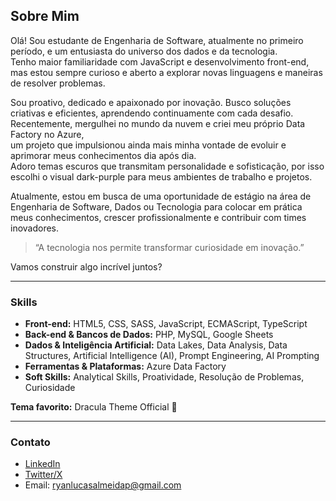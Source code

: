 ## Sobre Mim

Olá! Sou estudante de Engenharia de Software, atualmente no primeiro período, e um entusiasta do universo dos dados e da tecnologia.  
Tenho maior familiaridade com JavaScript e desenvolvimento front-end, mas estou sempre curioso e aberto a explorar novas linguagens e maneiras de resolver problemas.

Sou proativo, dedicado e apaixonado por inovação. Busco soluções criativas e eficientes, aprendendo continuamente com cada desafio. Recentemente, mergulhei no mundo da nuvem e criei meu próprio Data Factory no Azure,  
um projeto que impulsionou ainda mais minha vontade de evoluir e aprimorar meus conhecimentos dia após dia.  
Adoro temas escuros que transmitam personalidade e sofisticação, por isso escolhi o visual dark-purple para meus ambientes de trabalho e projetos.

Atualmente, estou em busca de uma oportunidade de estágio na área de Engenharia de Software, Dados ou Tecnologia para colocar em prática meus conhecimentos, crescer profissionalmente e contribuir com times inovadores.

> “A tecnologia nos permite transformar curiosidade em inovação.”

Vamos construir algo incrível juntos? 

---

### Skills

- **Front-end:** HTML5, CSS, SASS, JavaScript, ECMAScript, TypeScript
- **Back-end & Bancos de Dados:** PHP, MySQL, Google Sheets
- **Dados & Inteligência Artificial:** Data Lakes, Data Analysis, Data Structures, Artificial Intelligence (AI), Prompt Engineering, AI Prompting
- **Ferramentas & Plataformas:** Azure Data Factory
- **Soft Skills:** Analytical Skills, Proatividade, Resolução de Problemas, Curiosidade

**Tema favorito:** Dracula Theme Official 💜

---

### Contato

- [LinkedIn](https://www.linkedin.com/in/ryan-porteladev/)
- [Twitter/X](https://x.com/ryleplucas)
- Email: ryanlucasalmeidap@gmail.com
